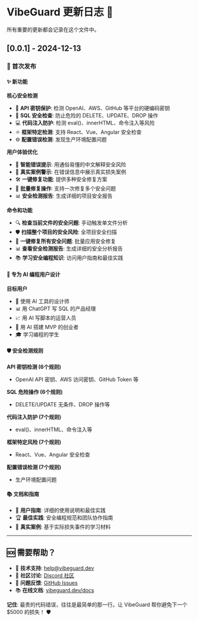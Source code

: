 # VibeGuard 更新日志 📝

所有重要的更新都会记录在这个文件中。

## [0.0.1] - 2024-12-13

### 🎉 首次发布

#### ✨ 新功能

**核心安全检测**
- 🔑 **API 密钥保护**: 检测 OpenAI、AWS、GitHub 等平台的硬编码密钥
- 💾 **SQL 安全检查**: 防止危险的 DELETE、UPDATE、DROP 操作
- 💻 **代码注入防护**: 检测 eval()、innerHTML、命令注入等风险
- ⚛️ **框架特定检测**: 支持 React、Vue、Angular 安全检查
- ⚙️ **配置错误检测**: 发现生产环境配置问题

**用户体验优化**
- 🚨 **智能错误提示**: 用通俗易懂的中文解释安全风险
- 💸 **真实案例警示**: 在错误信息中展示真实损失案例
- 🛠️ **一键修复功能**: 提供多种安全修复方案
- 🚀 **批量修复操作**: 支持一次修复多个安全问题
- 📊 **安全检测报告**: 生成详细的项目安全报告

**命令和功能**
- 🔍 **检查当前文件的安全问题**: 手动触发单文件分析
- 🛡️ **扫描整个项目的安全风险**: 全项目安全扫描
- 🚀 **一键修复所有安全问题**: 批量应用安全修复
- 📊 **查看安全检测报告**: 生成详细的安全分析报告
- 📚 **学习安全编程知识**: 访问用户指南和最佳实践

#### 🎯 专为 AI 编程用户设计

**目标用户**
- 🎨 使用 AI 工具的设计师
- 📊 用 ChatGPT 写 SQL 的产品经理
- 📈 用 AI 写脚本的运营人员
- 🚀 用 AI 搭建 MVP 的创业者
- 🎓 学习编程的学生

#### 🛡️ 安全检测规则

**API 密钥检测 (6个规则)**
- OpenAI API 密钥、AWS 访问密钥、GitHub Token 等

**SQL 危险操作 (6个规则)**
- DELETE/UPDATE 无条件、DROP 操作等

**代码注入防护 (7个规则)**
- eval()、innerHTML、命令注入等

**框架特定风险 (7个规则)**
- React、Vue、Angular 安全检查

**配置错误检测 (7个规则)**
- 生产环境配置问题

#### 📚 文档和指南

- 📖 **用户指南**: 详细的使用说明和最佳实践
- 🏆 **最佳实践**: 安全编程规范和团队协作指南
- 🎯 **真实案例**: 基于实际损失事件的学习材料

---

## 🆘 需要帮助？

- 📧 **技术支持**: help@vibeguard.dev
- 💬 **社区讨论**: [Discord 社区](https://discord.gg/vibeguard)
- 🐛 **问题反馈**: [GitHub Issues](https://github.com/vibeguard/vibeguard/issues)
- 📚 **在线文档**: [vibeguard.dev/docs](https://vibeguard.dev/docs)

**记住**: 最贵的代码错误，往往是最简单的那一行。让 VibeGuard 帮你避免下一个 $5000 的损失！ 🛡️